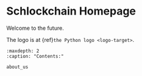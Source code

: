 # Schlockchain Homepage

Welcome to the future.

The logo is at {ref}`the Python logo <logo-target>`.

```{toctree}
:maxdepth: 2
:caption: "Contents:"
   
about_us
```

